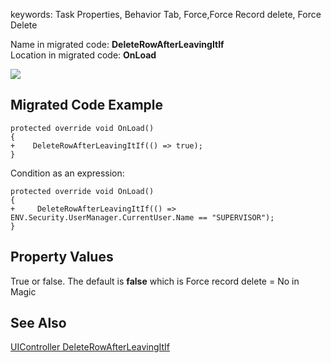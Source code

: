 ﻿keywords: Task Properties, Behavior Tab, Force,Force Record delete, Force Delete

Name in migrated code: **DeleteRowAfterLeavingItIf**  
Location in migrated code: **OnLoad**

![](ForceRecordDelete.png)

## Migrated Code Example
```csdiff   
protected override void OnLoad()
{
+    DeleteRowAfterLeavingItIf(() => true);
}
```        
Condition as an expression:

```csdiff   
protected override void OnLoad()
{
+     DeleteRowAfterLeavingItIf(() => ENV.Security.UserManager.CurrentUser.Name == "SUPERVISOR");
}
```        



## Property Values
True or false. The default is **false** which is Force record delete = No in Magic

## See Also
[UIController DeleteRowAfterLeavingItIf](/reference/html/M_Firefly_Box_UIController_DeleteRowAfterLeavingItIf.htm)

